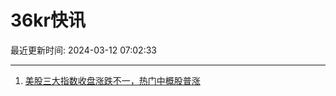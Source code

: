 # 36kr快讯

最近更新时间: 2024-03-12 07:02:33

--- 
1. [美股三大指数收盘涨跌不一，热门中概股普涨](https://www.36kr.com/newsflashes/2685727610592640) 
